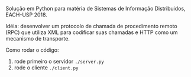 Solução em Python para matéria de Sistemas de Informação Distribuidos, EACH-USP 2018.

Idéia: desenvolver um protocolo de chamada de procedimento remoto (RPC) que utiliza XML para codificar suas chamadas e HTTP como um mecanismo de transporte.

Como rodar o código:
1) rode primeiro o servidor 
```./server.py```
2) rode o cliente 
```./client.py```
